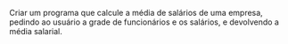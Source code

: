  Criar um programa que calcule a média de salários de uma empresa, pedindo ao usuário a grade de funcionários e os salários, e devolvendo a média salarial.
